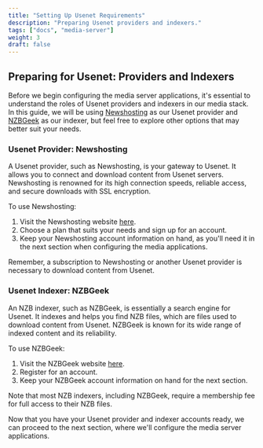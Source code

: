 ```yaml
---
title: "Setting Up Usenet Requirements"
description: "Preparing Usenet providers and indexers."
tags: ["docs", "media-server"]
weight: 3
draft: false
---
```


## Preparing for Usenet: Providers and Indexers

Before we begin configuring the media server applications, it's essential to understand the roles of Usenet providers and indexers in our media stack. In this guide, we will be using [Newshosting](https://www.newshosting.com) as our Usenet provider and [NZBGeek](https://nzbgeek.info) as our indexer, but feel free to explore other options that may better suit your needs.

### Usenet Provider: Newshosting

A Usenet provider, such as Newshosting, is your gateway to Usenet. It allows you to connect and download content from Usenet servers. Newshosting is renowned for its high connection speeds, reliable access, and secure downloads with SSL encryption. 

To use Newshosting:

1. Visit the Newshosting website [here](https://www.newshosting.com/).
2. Choose a plan that suits your needs and sign up for an account.
3. Keep your Newshosting account information on hand, as you'll need it in the next section when configuring the media applications.

Remember, a subscription to Newshosting or another Usenet provider is necessary to download content from Usenet.

### Usenet Indexer: NZBGeek

An NZB indexer, such as NZBGeek, is essentially a search engine for Usenet. It indexes and helps you find NZB files, which are files used to download content from Usenet. NZBGeek is known for its wide range of indexed content and its reliability.

To use NZBGeek:

1. Visit the NZBGeek website [here](https://nzbgeek.info/).
2. Register for an account.
3. Keep your NZBGeek account information on hand for the next section.

Note that most NZB indexers, including NZBGeek, require a membership fee for full access to their NZB files.

Now that you have your Usenet provider and indexer accounts ready, we can proceed to the next section, where we'll configure the media server applications.
